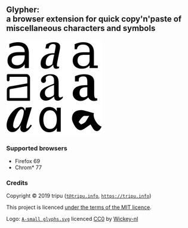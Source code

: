 ## Glypher:<br />a browser extension for quick copy'n'paste of miscellaneous characters and symbols

![Glypher logo](https://github.com/tripu/glypher/blob/master/img/logo-256.png?raw=true)

### Supported browsers

* Firefox 69
* Chrom* 77

### Credits

Copyright &copy; 2019 tripu ([`t@tripu.info`](mailto:t@tripu.info), [`https://tripu.info`](https://tripu.info/))

This project is licenced [under the terms of the MIT licence](https://github.com/tripu/glypher/blob/master/LICENSE.md).

Logo: [`A-small glyphs.svg`](https://commons.wikimedia.org/wiki/File:A-small_glyphs.svg) licenced
[CC0](https://creativecommons.org/publicdomain/zero/1.0/deed.en) by
[Wickey-nl](https://commons.wikimedia.org/wiki/User:Wickey-nl)
